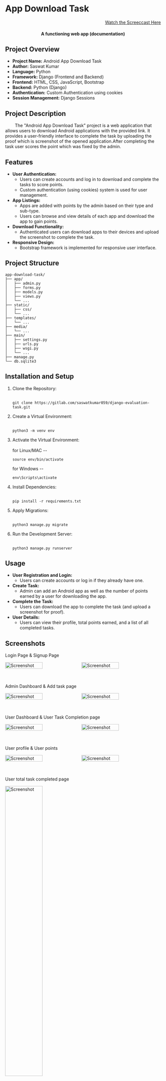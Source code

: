 # App Download Task

<div align="right">

[Watch the Screeccast Here](https://gitlab.com/saswatkumar059/django-evaluation-task/-/raw/main/Screencast_for_Django_Evaluation.webm?ref_type=heads)

</div>

<div align="center">

#### A functioning web app (documentation)

</div>

## Project Overview

<ul>
    <li><strong>Project Name:</strong> Android App Download Task</li>
    <li><strong>Author:</strong> Saswat Kumar</li>
    <li><strong>Language:</strong> Python</li>
    <li><strong>Framework:</strong> Django (Frontend and Backend)</li>
    <li><strong>Frontend:</strong> HTML, CSS, JavaScript, Bootstrap
    </li>
    <li><strong>Backend:</strong> Python (Django)</li>
    <li><strong>Authentication:</strong> Custom Authentication using cookies</li>
    <li><strong>Session Management:</strong> Django Sessions</li>
</ul>

## Project Description

&nbsp;&nbsp;&nbsp;&nbsp;&nbsp;&nbsp;&nbsp; The "Android App Download Task" project is a web application that allows users to download Android applications with the provided link. It provides a user-friendly interface to complete the task by uploading the proof which is screenshot of the opened application.After completing the task user scores the point which was fixed by the admin.

## Features

<ul>
    <li><strong>User Authentication:</strong>
        <ul>
            <li>Users can create accounts and log in to download and complete the tasks to score points.</li>
            <li>Custom authentication (using cookies) system is used for user management.</li>
        </ul>
    </li>
    <li><strong>App Listings:</strong>
        <ul>
            <li>Apps are added with points by the admin based on their type and sub-type.</li>
            <li>Users can browse and view details of each app and download the app to gain points.</li>
        </ul>
    </li>
    <li><strong>Download Functionality:</strong>
        <ul>
            <li>Authenticated users can download apps to their devices and upload the screenshot to complete the task.</li>
        </ul>
    </li>
    <li><strong>Responsive Design:</strong>
        <ul>
            <li>Bootstrap framework is implemented for responsive user interface.</li>
        </ul>
    </li>
</ul>

## Project Structure

    app-download-task/
    ├── app/
    │   ├── admin.py
    │   ├── forms.py
    │   ├── models.py
    │   ├── views.py
    │   └── ...
    ├── static/
    │   ├── css/
    │   └── ...
    ├── templates/
    │   └── ...
    ├── media/
    │   └── ...
    ├── main/
    │   ├── settings.py
    │   ├── urls.py
    │   ├── wsgi.py
    │   └── ...
    ├── manage.py
    └── db.sqlite3

## Installation and Setup 

<ol>
<li>Clone the Repository:</li><br>

```
git clone https://gitlab.com/saswatkumar059/django-evaluation-task.git
```
<li>Create a Virtual Environment:</li><br>
    
```
python3 -m venv env
```
<li>Activate the Virtual Environment:</li><br>
for Linux/MAC --
    
```
source env/bin/activate
```
for Windows --
```
env\Scripts\activate 
```
<li>Install Dependencies:</li><br>
    
```
pip install -r requirements.txt
```
<li>Apply Migrations:</li><br>
    
```
python3 manage.py migrate
```
<li>Run the Development Server:</li><br>
    
```
python3 manage.py runserver
```
</ol>

## Usage

<ul>
    <li><strong>User Registration and Login:</strong>
        <ul>
            <li>Users can create accounts or log in if they already have one.</li>
        </ul>
    </li>
    <li><strong>Create Task:</strong>
        <ul>
            <li>Admin can add an Android app as well as the number of points earned by a user for downloading the app.</li>
        </ul>
    </li>
    <li><strong>Complete the Task:</strong>
        <ul>
            <li>Users can download the app to complete the task (and upload a screenshot for proof).</li>
        </ul>
    </li>
    <li><strong>User Details:</strong>
        <ul>
            <li>Users can view their profile, total points earned, and a list of all completed tasks.</li>
        </ul>
    </li>
</ul>

## Screenshots

Login Page & Signup Page

<div style="display:flex;">
    <img src="https://gitlab.com/trial-group6760842/trial-project/-/raw/main/screenshorts/Screenshot_from_2023-10-23_00-45-01.png" alt="Screenshot" width="49%">
    <img src="https://gitlab.com/trial-group6760842/trial-project/-/raw/main/screenshorts/Screenshot_from_2023-10-23_00-45-13.png" alt="Screenshot" width="49%">
</div>

<br><br>
Admin Dashboard & Add task page

<div style="display:flex;">
    <img src="https://gitlab.com/trial-group6760842/trial-project/-/raw/main/screenshorts/Screenshot_from_2023-10-23_00-45-36.png" alt="Screenshot" width="49%">
    <img src="https://gitlab.com/trial-group6760842/trial-project/-/raw/main/screenshorts/Screenshot_from_2023-10-23_00-45-44.png" alt="Screenshot" width="49%">
</div>

<br><br>
User Dashboard & User Task Completion page

<div style="display:flex;">
    <img src="https://gitlab.com/trial-group6760842/trial-project/-/raw/main/screenshorts/Screenshot_from_2023-10-23_00-45-58.png" alt="Screenshot" width="49%">
    <img src="https://gitlab.com/trial-group6760842/trial-project/-/raw/main/screenshorts/Screenshot_from_2023-10-23_00-49-36.png" alt="Screenshot" width="49%">
</div>


<br><br>
User profile & User points

<div style="display:flex;">
    <img src="https://gitlab.com/trial-group6760842/trial-project/-/raw/main/screenshorts/Screenshot_from_2023-10-23_00-47-03.png" alt="Screenshot" width="49%">
    <img src="https://gitlab.com/trial-group6760842/trial-project/-/raw/main/screenshorts/Screenshot_from_2023-10-23_00-52-58.png" alt="Screenshot" width="49%">
</div>


<br><br>
User total task completed page

<img src="https://gitlab.com/trial-group6760842/trial-project/-/raw/main/screenshorts/Screenshot_from_2023-10-23_00-54-29.png" alt="Screenshot" width="49%">

## Conclusion

&nbsp;&nbsp;&nbsp;&nbsp;&nbsp;&nbsp;&nbsp; The "Android App Download Task" project provides a user-friendly platform for users to download Android applications and complete the prospective tasks. With authentication and session management, it ensures secure access and interaction with the platform. The responsive design ensures a seamless experience on multiple devices.
<br><br><br><br>
<div align="center">
